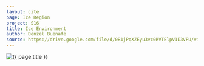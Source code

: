 ```yaml
---
layout: cite
page: Ice Region
project: S16
title: Ice Environment
author: Denzel Buenafe
source: https://drive.google.com/file/d/0B1jPqXZEyu3vc0RVTElpV1I3VFU/view?usp=sharing
---
```

![{{ page.title }}](/projects/S16/regions/ice/IceEnviron.png)
